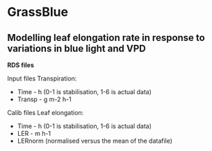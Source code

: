 # GrassBlue
## Modelling leaf elongation rate in response to variations in blue light and VPD

__RDS files__

Input files Transpiration:
- Time 	 - h (0-1 is stabilisation, 1-6 is actual data)
- Transp - g m-2 h-1

Calib files Leaf elongation:
- Time   - h (0-1 is stabilisation, 1-6 is actual data)
- LER    - m h-1
- LERnorm (normalised versus the mean of the datafile)



